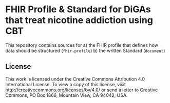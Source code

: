 # FHIR Profile & Standard for DiGAs that treat nicotine addiction using CBT

This repository contains sources for
a) the FHIR profile that defines how data should be structured (`fhir-profile`)
b) the written Standard (`document`)

## License
This work is licensed under the Creative Commons Attribution 4.0 International License. To view a copy of this license, visit http://creativecommons.org/licenses/by/4.0/ or send a letter to Creative Commons, PO Box 1866, Mountain View, CA 94042, USA.
